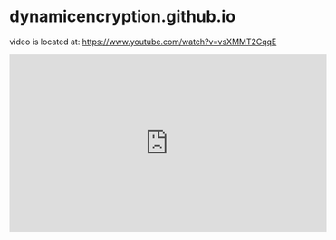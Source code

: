 # dynamicencryption.github.io

video is located at: https://www.youtube.com/watch?v=vsXMMT2CqqE

<iframe width="560" height="315" src="https://www.youtube.com/embed/vsXMMT2CqqE" frameborder="0" allow="accelerometer; autoplay; clipboard-write; encrypted-media; gyroscope; picture-in-picture" allowfullscreen></iframe>

